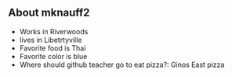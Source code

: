 ## About mknauff2
- Works in Riverwoods
-  lives in Libetrtyville
- Favorite food is Thai
- Favorite color is blue
- Where should github teacher go to eat pizza?: Ginos East pizza
